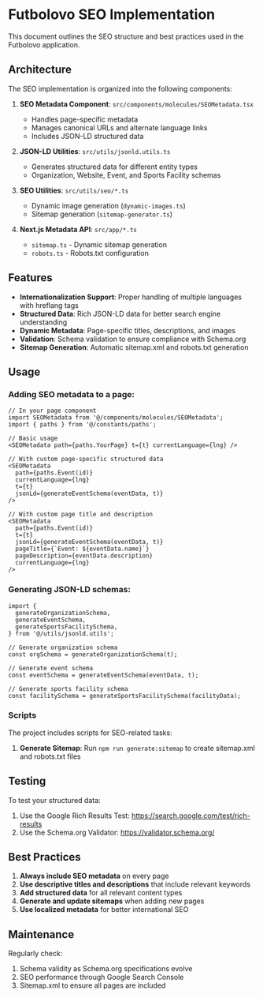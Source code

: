 # Futbolovo SEO Implementation

This document outlines the SEO structure and best practices used in the Futbolovo application.

## Architecture

The SEO implementation is organized into the following components:

1. **SEO Metadata Component**: `src/components/molecules/SEOMetadata.tsx`

   - Handles page-specific metadata
   - Manages canonical URLs and alternate language links
   - Includes JSON-LD structured data

2. **JSON-LD Utilities**: `src/utils/jsonld.utils.ts`

   - Generates structured data for different entity types
   - Organization, Website, Event, and Sports Facility schemas

3. **SEO Utilities**: `src/utils/seo/*.ts`

   - Dynamic image generation (`dynamic-images.ts`)
   - Sitemap generation (`sitemap-generator.ts`)

4. **Next.js Metadata API**: `src/app/*.ts`
   - `sitemap.ts` - Dynamic sitemap generation
   - `robots.ts` - Robots.txt configuration

## Features

- **Internationalization Support**: Proper handling of multiple languages with hreflang tags
- **Structured Data**: Rich JSON-LD data for better search engine understanding
- **Dynamic Metadata**: Page-specific titles, descriptions, and images
- **Validation**: Schema validation to ensure compliance with Schema.org
- **Sitemap Generation**: Automatic sitemap.xml and robots.txt generation

## Usage

### Adding SEO metadata to a page:

```tsx
// In your page component
import SEOMetadata from '@/components/molecules/SEOMetadata';
import { paths } from '@/constants/paths';

// Basic usage
<SEOMetadata path={paths.YourPage} t={t} currentLanguage={lng} />

// With custom page-specific structured data
<SEOMetadata
  path={paths.Event(id)}
  currentLanguage={lng}
  t={t}
  jsonLd={generateEventSchema(eventData, t)}
/>

// With custom page title and description
<SEOMetadata
  path={paths.Event(id)}
  t={t}
  jsonLd={generateEventSchema(eventData, t)}
  pageTitle={`Event: ${eventData.name}`}
  pageDescription={eventData.description}
  currentLanguage={lng}
/>
```

### Generating JSON-LD schemas:

```tsx
import {
  generateOrganizationSchema,
  generateEventSchema,
  generateSportsFacilitySchema,
} from '@/utils/jsonld.utils';

// Generate organization schema
const orgSchema = generateOrganizationSchema(t);

// Generate event schema
const eventSchema = generateEventSchema(eventData, t);

// Generate sports facility schema
const facilitySchema = generateSportsFacilitySchema(facilityData);
```

### Scripts

The project includes scripts for SEO-related tasks:

1. **Generate Sitemap**: Run `npm run generate:sitemap` to create sitemap.xml and robots.txt files

## Testing

To test your structured data:

1. Use the Google Rich Results Test: https://search.google.com/test/rich-results
2. Use the Schema.org Validator: https://validator.schema.org/

## Best Practices

1. **Always include SEO metadata** on every page
2. **Use descriptive titles and descriptions** that include relevant keywords
3. **Add structured data** for all relevant content types
4. **Generate and update sitemaps** when adding new pages
5. **Use localized metadata** for better international SEO

## Maintenance

Regularly check:

1. Schema validity as Schema.org specifications evolve
2. SEO performance through Google Search Console
3. Sitemap.xml to ensure all pages are included
